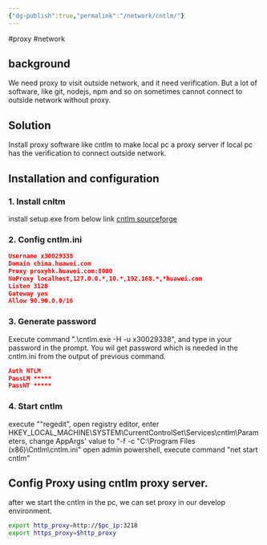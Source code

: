 ```yaml
---
{"dg-publish":true,"permalink":"/network/cntlm/"}
---
```


#proxy #network
## background
We need proxy to visit outside network, and it need verification.
But a lot of software, like git, nodejs, npm and so on sometimes cannot connect to outside network without proxy.
## Solution
Install proxy software like cntlm to make local pc a proxy server if local pc has the verification to connect outside network.
## Installation and configuration
### 1. Install cnltm
install setup.exe from below link
[cntlm sourceforge](https://sourceforge.net/projects/cntlm)
### 2. Config cntlm.ini

```json
Username x30029338
Domain china.huawei.com
Proxy proxyhk.huawei.com:8080
NoProxy localhost,127.0.0.*,10.*,192.168.*,*huawei.com
Listen 3128
Gateway yes
Allow 90.90.0.0/16


```

### 3. Generate password
Execute command ".\cntlm.exe -H -u x30029338", and type in your password in the prompt. You wil get password which is needed in the cntlm.ini from the output of previous command.
```json
Auth NTLM
PassLM *****
PassNT *****
```
### 4. Start cntlm
execute ""regedit", open registry editor, enter HKEY_LOCAL_MACHINE\\SYSTEM\\CurrentControlSet\\Services\\cntlm\\Parameters,
change AppArgs' value to "-f -c "C:\Program Files (x86)\\Cntlm\\cntlm.ini"
open admin powershell, execute command "net start cntlm"

## Config Proxy using cntlm proxy server.
after we start the cntlm in the pc, we can set proxy in our develop environment.
```bash
export http_proxy=http://$pc_ip:3218 
export https_proxy=$http_proxy
```
